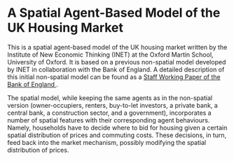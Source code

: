 A Spatial Agent-Based Model of the UK Housing Market
====================================================

This is a spatial agent-based model of the UK housing market written by the Institute of New Economic Thinking (INET)
at the Oxford Martin School, University of Oxford. It is based on a previous non-spatial model developed by INET in
collaboration with the Bank of England. A detailed description of this initial non-spatial model can be found as a
[Staff Working Paper of the Bank of England ](http://www.bankofengland.co.uk/research/Pages/workingpapers/2016/swp619.aspx).

The spatial model, while keeping the same agents as in the non-spatial version (owner-occupiers, renters, buy-to-let
investors, a private bank, a central bank, a construction sector, and a government), incorporates a number of spatial
features with their corresponding agent behaviours. Namely, households have to decide where to bid for housing given a
certain spatial distribution of prices and commuting costs. These decisions, in turn, feed back into the market
mechanism, possibly modifying the spatial distribution of prices.
